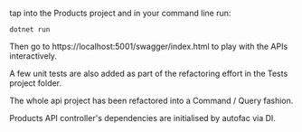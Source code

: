 tap into the Products project and in your command line run:
```
dotnet run
```

Then go to https://localhost:5001/swagger/index.html to play with the APIs interactively.

A few unit tests are also added as part of the refactoring effort in the Tests project folder.

The whole api project has been refactored into a Command / Query fashion.

Products API controller's dependencies are initialised by autofac via DI.
